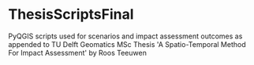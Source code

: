 # ThesisScriptsFinal
PyQGIS scripts used for scenarios and impact assessment outcomes as appended to TU Delft Geomatics MSc Thesis 'A Spatio-Temporal Method For Impact Assessment' by Roos Teeuwen
